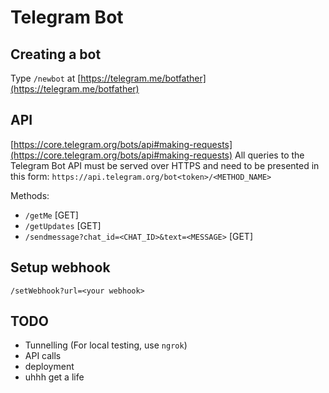 # Telegram Bot

## Creating a bot
Type `/newbot` at [https://telegram.me/botfather](https://telegram.me/botfather)

## API
[https://core.telegram.org/bots/api#making-requests](https://core.telegram.org/bots/api#making-requests)
All queries to the Telegram Bot API must be served over HTTPS and need to be presented in this form: `https://api.telegram.org/bot<token>/<METHOD_NAME>`

Methods:
- `/getMe` [GET]
- `/getUpdates` [GET]
- `/sendmessage?chat_id=<CHAT_ID>&text=<MESSAGE>` [GET]

## Setup webhook
`/setWebhook?url=<your webhook>`

## TODO
- Tunnelling (For local testing, use `ngrok`)
- API calls
- deployment
- uhhh get a life
